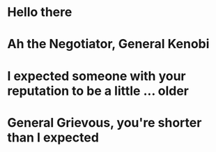 # Hello there
# Ah the Negotiator, General Kenobi

# I expected someone with your reputation to be a little ... older
# General Grievous, you're shorter than I expected

